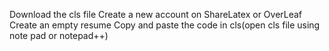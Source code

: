 Download the cls file
Create a new account on ShareLatex or OverLeaf 
Create an empty resume
Copy and paste the code in cls(open cls file using note pad or notepad++)

